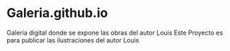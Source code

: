 # Galeria.github.io
Galería digital donde se expone las obras del autor Louis
Este Proyecto es para publicar las ilustraciones del autor Louis
